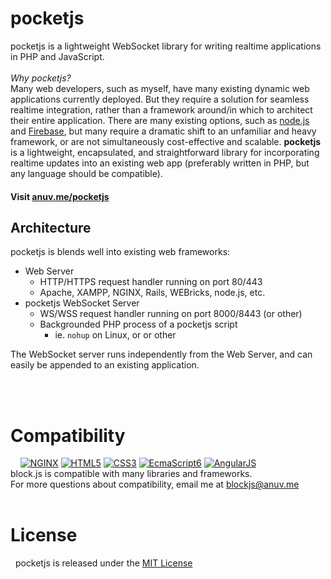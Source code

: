 # pocketjs
pocketjs is a lightweight WebSocket library for writing realtime applications in PHP and JavaScript.  
&nbsp;  
*Why pocketjs?*  
Many web developers, such as myself, have many existing dynamic web applications currently deployed. But they require a solution for seamless realtime integration, rather than a framework around/in which to architect their entire application. There are many existing options, such as [node.js](http://nodejs.org) and [Firebase](https://firebase.google.com), but many require a dramatic shift to an unfamiliar and heavy framework, or are not simultaneously cost-effective and scalable. **pocketjs** is a lightweight, encapsulated, and straightforward library for incorporating realtime updates into an existing web app (preferably written in PHP, but any language should be compatible).
#### Visit [anuv.me/pocketjs](http://anuv.me/pocketjs)

## Architecture
pocketjs is blends well into existing web frameworks:
 - Web Server
    - HTTP/HTTPS request handler running on port 80/443
    - Apache, XAMPP, NGINX, Rails, WEBricks, node.js, etc.
 - pocketjs WebSocket Server
    - WS/WSS request handler running on port 8000/8443 (or other)
    - Backgrounded PHP process of a pocketjs script
        - ie. `nohup` on Linux, or or other

The WebSocket server runs independently from the Web Server, and can easily be appended to an existing application.

&nbsp;  
&nbsp;  

# Compatibility
&nbsp;&nbsp;&nbsp;&nbsp;[![NGINX](http://anuv.me/pocketjs/img/logo/nginx_75.png)](https://www.nginx.com/) [![HTML5](http://anuv.me/block.js/img/logo/html5_75.png)](https://developer.mozilla.org/en-US/docs/Web/Guide/HTML/HTML5) [![CSS3](http://anuv.me/block.js/img/logo/css3_75.png)](https://developer.mozilla.org/en-US/docs/Web/CSS/CSS3) [![EcmaScript6](http://anuv.me/block.js/img/logo/js5_75.png)](https://developer.mozilla.org/en-US/docs/Web/JavaScript/New_in_JavaScript/ECMAScript_6_support_in_Mozilla)
[![AngularJS](http://anuv.me/block.js/img/logo/angular_75.png)](https://angularjs.org/)  
block.js is compatible with many libraries and frameworks.  
For more questions about compatibility, email me at [blockjs@anuv.me](mailto:blockjs@anuv.me?Subject=Compatibility%20Issue)  
&nbsp;  
# License
&nbsp;&nbsp;pocketjs is released under the [MIT License](https://github.com/anuvgupta/pocketjs/blob/master/LICENSE.md)
